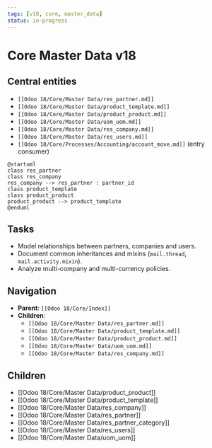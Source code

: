 ```yaml
---
tags: [v18, core, master_data]
status: in-progress
---
```

# Core Master Data v18

## Central entities
- `[[Odoo 18/Core/Master Data/res_partner.md]]`
- `[[Odoo 18/Core/Master Data/product_template.md]]`
- `[[Odoo 18/Core/Master Data/product_product.md]]`
- `[[Odoo 18/Core/Master Data/uom_uom.md]]`
- `[[Odoo 18/Core/Master Data/res_company.md]]`
- `[[Odoo 18/Core/Master Data/res_users.md]]`
- `[[Odoo 18/Core/Processes/Accounting/account_move.md]]` (entry consumer)

```plantuml
@startuml
class res_partner
class res_company
res_company --> res_partner : partner_id
class product_template
class product_product
product_product --> product_template
@enduml
```

## Tasks
- Model relationships between partners, companies and users.
- Document common inheritances and mixins (`mail.thread`, `mail.activity.mixin`).
- Analyze multi-company and multi-currency policies.

## Navigation
- **Parent**: `[[Odoo 18/Core/Index]]`
- **Children**:
  - `[[Odoo 18/Core/Master Data/res_partner.md]]`
  - `[[Odoo 18/Core/Master Data/product_template.md]]`
  - `[[Odoo 18/Core/Master Data/product_product.md]]`
  - `[[Odoo 18/Core/Master Data/uom_uom.md]]`
  - `[[Odoo 18/Core/Master Data/res_company.md]]`






## Children
- [[Odoo 18/Core/Master Data/product_product]]
- [[Odoo 18/Core/Master Data/product_template]]
- [[Odoo 18/Core/Master Data/res_company]]
- [[Odoo 18/Core/Master Data/res_partner]]
- [[Odoo 18/Core/Master Data/res_partner_category]]
- [[Odoo 18/Core/Master Data/res_users]]
- [[Odoo 18/Core/Master Data/uom_uom]]